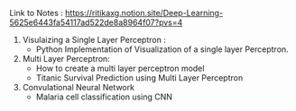 Link to Notes : https://ritikaxg.notion.site/Deep-Learning-5625e6443fa54117ad522de8a8964f07?pvs=4
1. Visulaizing a Single Layer Perceptron :
   * Python Implementation of Visualization of a single layer Perceptron.
2. Multi Layer Perceptron:
   * How to create a multi layer perceptron model
   * Titanic Survival Prediction using Multi Layer Perceptron
3. Convulational Neural Network
   * Malaria cell classification using CNN
